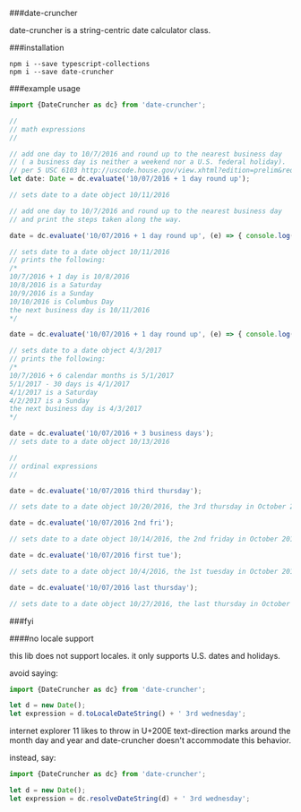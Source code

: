 ###date-cruncher

date-cruncher is a string-centric date calculator class.

###installation

```code
npm i --save typescript-collections
npm i --save date-cruncher
```

###example usage

```typescript
import {DateCruncher as dc} from 'date-cruncher';

//
// math expressions
//

// add one day to 10/7/2016 and round up to the nearest business day
// ( a business day is neither a weekend nor a U.S. federal holiday).
// per 5 USC 6103 http://uscode.house.gov/view.xhtml?edition=prelim&req=granuleid%3AUSC-prelim-title5-section6103&f=treesort&fq=true&num=0
let date: Date = dc.evaluate('10/07/2016 + 1 day round up');

// sets date to a date object 10/11/2016

// add one day to 10/7/2016 and round up to the nearest business day
// and print the steps taken along the way.

date = dc.evaluate('10/07/2016 + 1 day round up', (e) => { console.log(e); });      // <-- use this callback function to populate an explanation

// sets date to a date object 10/11/2016
// prints the following:
/*
10/7/2016 + 1 day is 10/8/2016
10/8/2016 is a Saturday
10/9/2016 is a Sunday
10/10/2016 is Columbus Day
the next business day is 10/11/2016
*/

date = dc.evaluate('10/07/2016 + 1 day round up', (e) => { console.log(e); });

// sets date to a date object 4/3/2017
// prints the following:
/*
10/7/2016 + 6 calendar months is 5/1/2017
5/1/2017 - 30 days is 4/1/2017
4/1/2017 is a Saturday
4/2/2017 is a Sunday
the next business day is 4/3/2017
*/

date = dc.evaluate('10/07/2016 + 3 business days');
// sets date to a date object 10/13/2016

//
// ordinal expressions
//

date = dc.evaluate('10/07/2016 third thursday');

// sets date to a date object 10/20/2016, the 3rd thursday in October 2016

date = dc.evaluate('10/07/2016 2nd fri');

// sets date to a date object 10/14/2016, the 2nd friday in October 2016

date = dc.evaluate('10/07/2016 first tue');

// sets date to a date object 10/4/2016, the 1st tuesday in October 2016

date = dc.evaluate('10/07/2016 last thursday');

// sets date to a date object 10/27/2016, the last thursday in October 2016
```

###fyi

####no locale support

this lib does not support locales. it only supports U.S. dates and holidays.


avoid saying:

```typescript
import {DateCruncher as dc} from 'date-cruncher';

let d = new Date();
let expression = d.toLocaleDateString() + ' 3rd wednesday';
```

internet explorer 11 likes to throw in U+200E text-direction marks around the month day and year and date-cruncher doesn't accommodate this behavior.

instead, say:

```typescript
import {DateCruncher as dc} from 'date-cruncher';

let d = new Date();
let expression = dc.resolveDateString(d) + ' 3rd wednesday';
```
